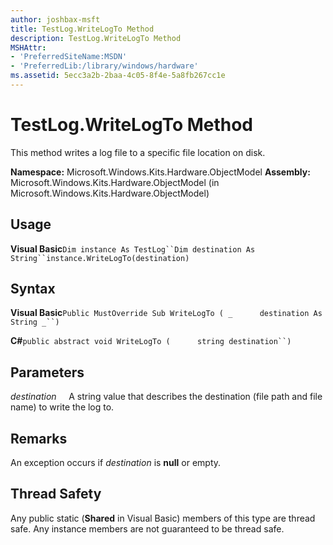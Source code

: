 ```yaml
---
author: joshbax-msft
title: TestLog.WriteLogTo Method
description: TestLog.WriteLogTo Method
MSHAttr:
- 'PreferredSiteName:MSDN'
- 'PreferredLib:/library/windows/hardware'
ms.assetid: 5ecc3a2b-2baa-4c05-8f4e-5a8fb267cc1e
---
```


# TestLog.WriteLogTo Method


This method writes a log file to a specific file location on disk.

**Namespace:** Microsoft.Windows.Kits.Hardware.ObjectModel **Assembly:** Microsoft.Windows.Kits.Hardware.ObjectModel (in Microsoft.Windows.Kits.Hardware.ObjectModel)

## Usage


**Visual Basic**`Dim instance As TestLog``Dim destination As String``instance.WriteLogTo(destination)`

## Syntax


**Visual Basic**`Public MustOverride Sub WriteLogTo ( _`           `destination As String _``)`

**C#**`public abstract void WriteLogTo (`           `string destination``)`

## Parameters


*destination*     A string value that describes the destination (file path and file name) to write the log to.

## Remarks


An exception occurs if *destination* is **null** or empty.

## Thread Safety


Any public static (**Shared** in Visual Basic) members of this type are thread safe. Any instance members are not guaranteed to be thread safe.

 

 






